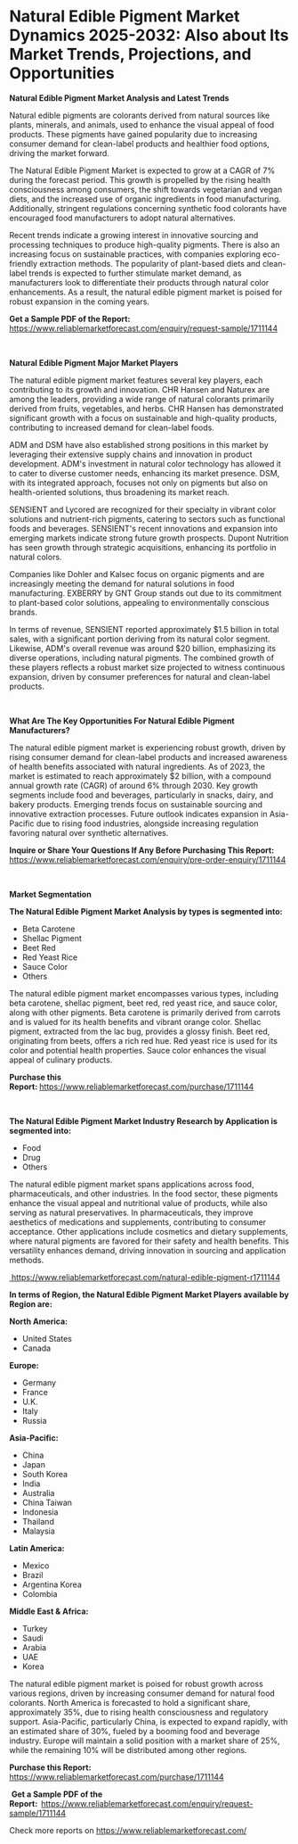 <p><h1>Natural Edible Pigment Market Dynamics 2025-2032: Also about Its Market Trends, Projections, and Opportunities</h1></p><p><strong>Natural Edible Pigment Market Analysis and Latest Trends</strong></p>
<p><p>Natural edible pigments are colorants derived from natural sources like plants, minerals, and animals, used to enhance the visual appeal of food products. These pigments have gained popularity due to increasing consumer demand for clean-label products and healthier food options, driving the market forward.</p><p>The Natural Edible Pigment Market is expected to grow at a CAGR of 7% during the forecast period. This growth is propelled by the rising health consciousness among consumers, the shift towards vegetarian and vegan diets, and the increased use of organic ingredients in food manufacturing. Additionally, stringent regulations concerning synthetic food colorants have encouraged food manufacturers to adopt natural alternatives.</p><p>Recent trends indicate a growing interest in innovative sourcing and processing techniques to produce high-quality pigments. There is also an increasing focus on sustainable practices, with companies exploring eco-friendly extraction methods. The popularity of plant-based diets and clean-label trends is expected to further stimulate market demand, as manufacturers look to differentiate their products through natural color enhancements. As a result, the natural edible pigment market is poised for robust expansion in the coming years.</p></p>
<p><strong>Get a Sample PDF of the Report:&nbsp;</strong> <a href="https://www.reliablemarketforecast.com/enquiry/request-sample/1711144?utm_campaign=1929&utm_medium=2&utm_source=Github&utm_content=ia&utm_term=10012025&utm_id=natural-edible-pigment">https://www.reliablemarketforecast.com/enquiry/request-sample/1711144</a></p>
<p>&nbsp;</p>
<p><strong>Natural Edible Pigment Major Market Players</strong></p>
<p><p>The natural edible pigment market features several key players, each contributing to its growth and innovation. CHR Hansen and Naturex are among the leaders, providing a wide range of natural colorants primarily derived from fruits, vegetables, and herbs. CHR Hansen has demonstrated significant growth with a focus on sustainable and high-quality products, contributing to increased demand for clean-label foods.</p><p>ADM and DSM have also established strong positions in this market by leveraging their extensive supply chains and innovation in product development. ADM's investment in natural color technology has allowed it to cater to diverse customer needs, enhancing its market presence. DSM, with its integrated approach, focuses not only on pigments but also on health-oriented solutions, thus broadening its market reach.</p><p>SENSIENT and Lycored are recognized for their specialty in vibrant color solutions and nutrient-rich pigments, catering to sectors such as functional foods and beverages. SENSIENT's recent innovations and expansion into emerging markets indicate strong future growth prospects. Dupont Nutrition has seen growth through strategic acquisitions, enhancing its portfolio in natural colors.</p><p>Companies like Dohler and Kalsec focus on organic pigments and are increasingly meeting the demand for natural solutions in food manufacturing. EXBERRY by GNT Group stands out due to its commitment to plant-based color solutions, appealing to environmentally conscious brands.</p><p>In terms of revenue, SENSIENT reported approximately $1.5 billion in total sales, with a significant portion deriving from its natural color segment. Likewise, ADM's overall revenue was around $20 billion, emphasizing its diverse operations, including natural pigments. The combined growth of these players reflects a robust market size projected to witness continuous expansion, driven by consumer preferences for natural and clean-label products.</p></p>
<p>&nbsp;</p>
<p><strong>What Are The Key Opportunities For Natural Edible Pigment Manufacturers?</strong></p>
<p><p>The natural edible pigment market is experiencing robust growth, driven by rising consumer demand for clean-label products and increased awareness of health benefits associated with natural ingredients. As of 2023, the market is estimated to reach approximately $2 billion, with a compound annual growth rate (CAGR) of around 6% through 2030. Key growth segments include food and beverages, particularly in snacks, dairy, and bakery products. Emerging trends focus on sustainable sourcing and innovative extraction processes. Future outlook indicates expansion in Asia-Pacific due to rising food industries, alongside increasing regulation favoring natural over synthetic alternatives.</p></p>
<p><strong>Inquire or Share Your Questions If Any Before Purchasing This Report:</strong> <a href="https://www.reliablemarketforecast.com/enquiry/pre-order-enquiry/1711144?utm_campaign=1929&utm_medium=2&utm_source=Github&utm_content=ia&utm_term=10012025&utm_id=natural-edible-pigment">https://www.reliablemarketforecast.com/enquiry/pre-order-enquiry/1711144</a></p>
<p>&nbsp;</p>
<p><strong>Market Segmentation</strong></p>
<p><strong>The Natural Edible Pigment Market Analysis by types is segmented into:</strong></p>
<p><ul><li>Beta Carotene</li><li>Shellac Pigment</li><li>Beet Red</li><li>Red Yeast Rice</li><li>Sauce Color</li><li>Others</li></ul></p>
<p><p>The natural edible pigment market encompasses various types, including beta carotene, shellac pigment, beet red, red yeast rice, and sauce color, along with other pigments. Beta carotene is primarily derived from carrots and is valued for its health benefits and vibrant orange color. Shellac pigment, extracted from the lac bug, provides a glossy finish. Beet red, originating from beets, offers a rich red hue. Red yeast rice is used for its color and potential health properties. Sauce color enhances the visual appeal of culinary products.</p></p>
<p><strong>Purchase this Report:&nbsp;</strong><a href="https://www.reliablemarketforecast.com/purchase/1711144?utm_campaign=1929&utm_medium=2&utm_source=Github&utm_content=ia&utm_term=10012025&utm_id=natural-edible-pigment">https://www.reliablemarketforecast.com/purchase/1711144</a></p>
<p>&nbsp;</p>
<p><strong>The Natural Edible Pigment Market Industry Research by Application is segmented into:</strong></p>
<p><ul><li>Food</li><li>Drug</li><li>Others</li></ul></p>
<p><p>The natural edible pigment market spans applications across food, pharmaceuticals, and other industries. In the food sector, these pigments enhance the visual appeal and nutritional value of products, while also serving as natural preservatives. In pharmaceuticals, they improve aesthetics of medications and supplements, contributing to consumer acceptance. Other applications include cosmetics and dietary supplements, where natural pigments are favored for their safety and health benefits. This versatility enhances demand, driving innovation in sourcing and application methods.</p></p>
<p><a href="https://www.reliablemarketforecast.com/natural-edible-pigment-r1711144?utm_campaign=1929&utm_medium=2&utm_source=Github&utm_content=ia&utm_term=10012025&utm_id=natural-edible-pigment">&nbsp;https://www.reliablemarketforecast.com/natural-edible-pigment-r1711144</a></p>
<p><strong>In terms of Region, the Natural Edible Pigment Market Players available by Region are:</strong></p>
<p>
    <p> <strong> North America: </strong>
        <ul>
            <li>United States</li>
            <li>Canada</li>
        </ul>
        </p> 
    <p> <strong> Europe: </strong>
        <ul>
            <li>Germany</li>
            <li>France</li>
            <li>U.K.</li>
            <li>Italy</li>
            <li>Russia</li>
        </ul>
        </p> 
    <p> <strong> Asia-Pacific: </strong>
        <ul>
            <li>China</li>
            <li>Japan</li>
            <li>South Korea</li>
            <li>India</li>
            <li>Australia</li>
            <li>China Taiwan</li>
            <li>Indonesia</li>
            <li>Thailand</li>
            <li>Malaysia</li>
        </ul>
        </p> 
    <p> <strong> Latin America: </strong>
        <ul>
            <li>Mexico</li>
            <li>Brazil</li>
            <li>Argentina Korea</li>
            <li>Colombia</li>
        </ul>
        </p> 
    <p> <strong> Middle East & Africa: </strong>
        <ul>
            <li>Turkey</li>
            <li>Saudi</li>
            <li>Arabia</li>
            <li>UAE</li>
            <li>Korea</li>
        </ul>
    </p>
    </p>
<p><p>The natural edible pigment market is poised for robust growth across various regions, driven by increasing consumer demand for natural food colorants. North America is forecasted to hold a significant share, approximately 35%, due to rising health consciousness and regulatory support. Asia-Pacific, particularly China, is expected to expand rapidly, with an estimated share of 30%, fueled by a booming food and beverage industry. Europe will maintain a solid position with a market share of 25%, while the remaining 10% will be distributed among other regions.</p></p>
<p><strong>Purchase this Report: </strong><a href="https://www.reliablemarketforecast.com/purchase/1711144?utm_campaign=1929&utm_medium=2&utm_source=Github&utm_content=ia&utm_term=10012025&utm_id=natural-edible-pigment">https://www.reliablemarketforecast.com/purchase/1711144</a></p>
<p>&nbsp;<strong>Get a Sample PDF of the Report:&nbsp;&nbsp;</strong><a href="https://www.reliablemarketforecast.com/enquiry/request-sample/1711144?utm_campaign=1929&utm_medium=2&utm_source=Github&utm_content=ia&utm_term=10012025&utm_id=natural-edible-pigment">https://www.reliablemarketforecast.com/enquiry/request-sample/1711144</a></p>
<p><strong></strong></p>
<p>Check more reports on <a href="https://www.reliablemarketforecast.com/?utm_campaign=1929&utm_medium=2&utm_source=Github&utm_content=ia&utm_term=10012025&utm_id=natural-edible-pigment">https://www.reliablemarketforecast.com/</a></p>